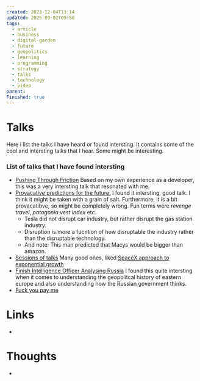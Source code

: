 ```yaml
---
created: 2023-12-04T13:14
updated: 2025-09-02T09:58
tags:
  - article
  - business
  - digital-garden
  - future
  - geopolitics
  - learning
  - programming
  - strategy
  - talks
  - technology
  - video
parent:
Finished: true
---
```

# Talks

Here i list the talks I have heard or found intersting. It contains some of the cool and intersting talks that I hear. Some might be interesting. 



### List of talks that I have found intersting
- [Pushing Through Friction](https://www.youtube.com/watch?v=8bxZuzDKoI0&list=WL&index=17&t=7s) Based on my own experience as a developer, this was a very intersting talk that resonated with me. 
- [Provacative predictions for the future.](https://www.youtube.com/watch?v=otyoPiVAicI&ab_channel=Summit) I found it intersting, good talk. I think it might be taken with a grain of salt. Furthermore, it is a bit provacatibve, so might be completely wrong. Fun terms were *revenge travel*, *patagonia vest index* etc. 
	- Tesla did not disrupt car industry, but rather disrupt the gas station industry.
	- Disruption is more a fucntion of how disruptable the industry rather than the disruptable technology. 
	- And note: This man predicted that Macys would be bigger than amazon. 
- [Sessions of talks](https://www.youtube.com/@SummitSessions/videos) Many good ones, liked [SpaceX approach to exponential growth](https://youtu.be/ZOWakxXjotg?si=2MuirGP0ZYkGzVOT)
- [Finish Intelligence Officer Analysing Russia](https://youtu.be/CvonRMSuFpw?si=tLBfoLaUG1-Hn6wL) I found this quite intersting when it comes to understanding the geopolitcal history of eastern europe and also understanding how the Russian government thinks. 
- [Fuck you pay me](https://www.youtube.com/watch?v=jVkLVRt6c1U&ab_channel=CreativeMorningsHQ)

# Links
- 

# Thoughts 
- 


